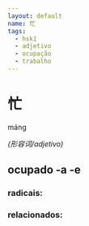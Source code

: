 ```yaml
--- 
layout: default
name: 忙 
tags: 
  - hsk1
  - adjetivo
  - ocupação
  - trabalho
--- 
```

# 忙 
máng  
 
*(形容词/adjetivo)*  
## ocupado -a -e 
### radicais: 
### relacionados: 
